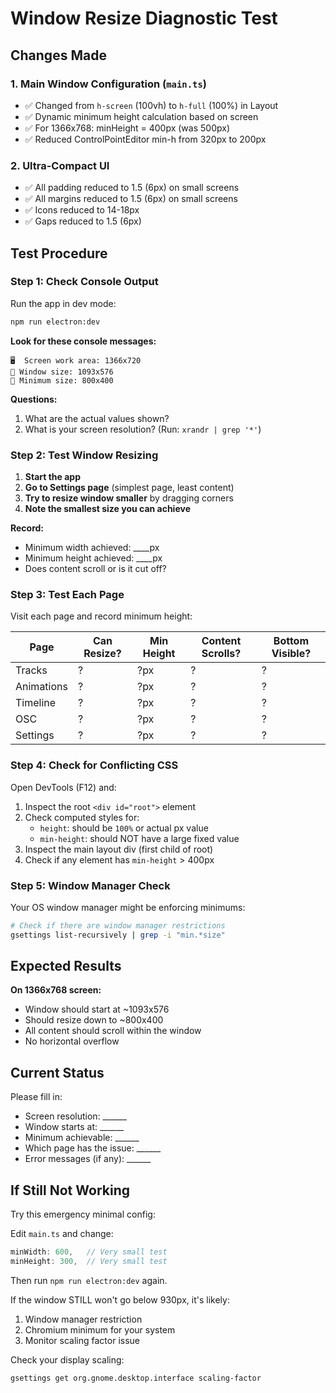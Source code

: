# Window Resize Diagnostic Test

## Changes Made

### 1. Main Window Configuration (`main.ts`)
- ✅ Changed from `h-screen` (100vh) to `h-full` (100%) in Layout
- ✅ Dynamic minimum height calculation based on screen
- ✅ For 1366x768: minHeight = 400px (was 500px)
- ✅ Reduced ControlPointEditor min-h from 320px to 200px

### 2. Ultra-Compact UI
- ✅ All padding reduced to 1.5 (6px) on small screens
- ✅ All margins reduced to 1.5 (6px) on small screens
- ✅ Icons reduced to 14-18px
- ✅ Gaps reduced to 1.5 (6px)

## Test Procedure

### Step 1: Check Console Output
Run the app in dev mode:
```bash
npm run electron:dev
```

**Look for these console messages:**
```
🖥️  Screen work area: 1366x720
📐 Window size: 1093x576
📏 Minimum size: 800x400
```

**Questions:**
1. What are the actual values shown?
2. What is your screen resolution? (Run: `xrandr | grep '*'`)

### Step 2: Test Window Resizing

1. **Start the app**
2. **Go to Settings page** (simplest page, least content)
3. **Try to resize window smaller** by dragging corners
4. **Note the smallest size you can achieve**

**Record:**
- Minimum width achieved: ____px
- Minimum height achieved: ____px
- Does content scroll or is it cut off?

### Step 3: Test Each Page

Visit each page and record minimum height:

| Page | Can Resize? | Min Height | Content Scrolls? | Bottom Visible? |
|------|-------------|------------|------------------|-----------------|
| Tracks | ? | ?px | ? | ? |
| Animations | ? | ?px | ? | ? |
| Timeline | ? | ?px | ? | ? |
| OSC | ? | ?px | ? | ? |
| Settings | ? | ?px | ? | ? |

### Step 4: Check for Conflicting CSS

Open DevTools (F12) and:
1. Inspect the root `<div id="root">` element
2. Check computed styles for:
   - `height`: should be `100%` or actual px value
   - `min-height`: should NOT have a large fixed value
3. Inspect the main layout div (first child of root)
4. Check if any element has `min-height` > 400px

### Step 5: Window Manager Check

Your OS window manager might be enforcing minimums:

```bash
# Check if there are window manager restrictions
gsettings list-recursively | grep -i "min.*size"
```

## Expected Results

**On 1366x768 screen:**
- Window should start at ~1093x576
- Should resize down to ~800x400
- All content should scroll within the window
- No horizontal overflow

## Current Status

Please fill in:
- Screen resolution: ______
- Window starts at: ______
- Minimum achievable: ______
- Which page has the issue: ______
- Error messages (if any): ______

## If Still Not Working

Try this emergency minimal config:

Edit `main.ts` and change:
```typescript
minWidth: 600,   // Very small test
minHeight: 300,  // Very small test
```

Then run `npm run electron:dev` again.

If the window STILL won't go below 930px, it's likely:
1. Window manager restriction
2. Chromium minimum for your system
3. Monitor scaling factor issue

Check your display scaling:
```bash
gsettings get org.gnome.desktop.interface scaling-factor
```
